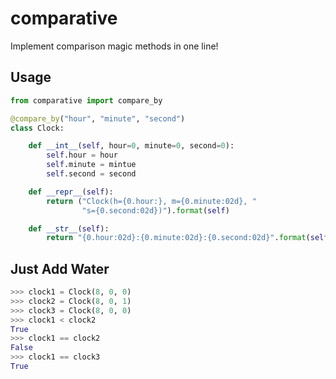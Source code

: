 # comparative
Implement comparison magic methods in one line!


## Usage
```python
from comparative import compare_by

@compare_by("hour", "minute", "second")
class Clock:

    def __int__(self, hour=0, minute=0, second=0):
        self.hour = hour
        self.minute = mintue
        self.second = second

    def __repr__(self):
        return ("Clock(h={0.hour:}, m={0.minute:02d}, "
                "s={0.second:02d})").format(self)

    def __str__(self):
        return "{0.hour:02d}:{0.minute:02d}:{0.second:02d}".format(self)
```


## Just Add Water
```python
>>> clock1 = Clock(8, 0, 0)
>>> clock2 = Clock(8, 0, 1)
>>> clock3 = Clock(8, 0, 0)
>>> clock1 < clock2
True
>>> clock1 == clock2
False
>>> clock1 == clock3
True
```
